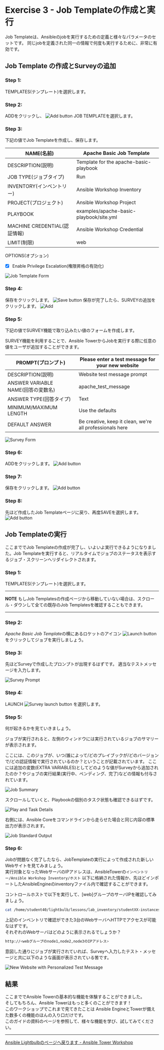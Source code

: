 # Exercise 3 - Job Templateの作成と実行

Job Templateは、Ansibleのjobを実行するための定義と様々なパラメータのセットです。
同じjobを定義された同一の情報で何度も実行するために、非常に有効です。


## Job Template の作成とSurveyの追加

### Step 1:

TEMPLATES(テンプレート)を選択します。

### Step 2:

ADDをクリックし、 ![Add button](at_add.png)  JOB TEMPLATEを選択します。

### Step 3:

下記の値でJob Templateを作成し、保存します。

NAME(名前) |Apache Basic Job Template
-----|-------------------------
DESCRIPTION(説明)|Template for the apache-basic-playbook
JOB TYPE(ジョブタイプ)|Run
INVENTORY(インベントリー)|Ansible Workshop Inventory
PROJECT(プロジェクト)|Ansible Workshop Project
PLAYBOOK|examples/apache-basic-playbook/site.yml
MACHINE CREDENTIAL(認証情報)|Ansible Workshop Credential
LIMIT(制限)|web

OPTIONS(オプション)
- [x] Enable Privilege Escalation(権限昇格の有効化)

![Job Template Form](at_jt_detail.png)

### Step 4:

保存をクリックします。 ![Save button](at_save.png) 
保存が完了したら、SURVEYの追加をクリックします。 ![Add](at_addsurvey.png)

### Step 5:

下記の値でSURVEY機能で取り込みたい値のフォームを作成します。

SURVEY機能を利用することで、Ansible TowerからJobを実行する際に任意の値をユーザが追加することができます。

PROMPT(プロンプト)|Please enter a test message for your new website
------|------------------------------------------------
DESCRIPTION(説明)|Website test message prompt
ANSWER VARIABLE NAME(回答の変数名)|apache_test_message
ANSWER TYPE(回答タイプ)|Text
MINIMUM/MAXIMUM LENGTH| Use the defaults
DEFAULT ANSWER| Be creative, keep it clean, we're all professionals here

![Survey Form](at_survey_detail.png)


### Step 6:

ADDをクリックします。 ![Add button](at_add.png)

### Step 7:

保存をクリックします。 ![Add button](at_save.png)

### Step 8:

先ほど作成したJob Templateページに戻り、再度SAVEを選択します。 ![Add button](at_save.png) 

## Job Templateの実行

ここまででJob Templateの作成が完了し、いよいよ実行できるようになりました。Job Templateを実行すると、リアルタイムでジョブのステータスを表示するジョブ・スクリーンへリダイレクトされます。

### Step 1:

TEMPLATES(テンプレート)を選択します。

---
**NOTE**
もしJob Templatesの作成ページから移動していない場合は、スクロール・ダウンして全ての既存のJob Templatesを確認することもできます。

---

### Step 2:

*Apache Basic Job Template*の横にあるロケットのアイコン ![Launch button](at_launch_icon.png) をクリックしてジョブを実行しましょう。

### Step 3:

先ほどSurveyで作成したプロンプトが出現するはずです。
適当なテストメッセージを入力します。

![Survey Prompt](at_survey_prompt.png)

### Step 4:

LAUNCH ![Survey launch button](at_survey_launch.png) を選択します。

### Step 5:


何が起きるかを見ていきましょう。

ジョブが実行されると、左側のウィンドウには実行されているジョブのサマリーが表示されます。

ここには、このジョブが、いつ/誰によって/どのプレイブックが/どのバージョンで/どの認証情報で実行されているのか？ということが記載されています。
ここには追加の変数(EXTRA VARIABLES)としてどのような値がSurveyから追加されたのか？やジョブの実行結果(実行中、ペンディング、完了)などの情報も付与されています。

![Job Summary](at_job_status.png)

スクロールしていくと、Playbookの個別のタスク状態も確認できるはずです。


![Play and Task Details](at_job_tasklist.png)

右側には、Ansible Coreをコマンドラインから走らせた場合と同じ内容の標準出力が表示されます。

![Job Standard Output](at_job_stdout.png)

### Step 6:

Jobが問題なく完了したなら、JobTemplateの実行によって作成された新しいWebサイトを見てみましょう。  
実行対象となったWebサーバのIPアドレスは、AnsibleTowerの`インベントリー/Ansible Workshop Inventory/ホスト` 以下に格納された情報か、先ほどインポートしたAnsibleEngineのinventoryファイル内で確認することができます。  

コントロールホストで以下を実行して、[web]グループのサーバIPを確認してみましょう。
```bash
cat /home/student40/lightbulb/lessons/lab_inventory/studentXX-instances.txt
```

上記のインベントリで確認ができた3台のWebサーバへHTTPでアクセスが可能なはずです。  
それぞれのWebサーバはどのように表示されるでしょうか？
```bash
http://<webグループのnode1,node2,node3のIPアドレス>
```

意図した通りにジョブが実行されていれば、Surveyへ入力したテスト・メッセージと共に以下のような画面が表示されている筈です。

![New Website with Personalized Test Message](at_web_tm.png)


## 結果
ここまででAnsible Towerの基本的な機能を体験することができました。  
そしてもちろん、Ansible Towerはもっと多くのことができます！  
このワークショップでこれまで見てきたことは Ansible EngineとTowerが備えた数多くの機能のほんの入り口だけです。  
このガイドの資料のページを参照して、様々な機能を学び、試してみてください。

---

[Ansible Lightbulbのページへ戻ります - Ansible Tower Workshop](../README.md)
